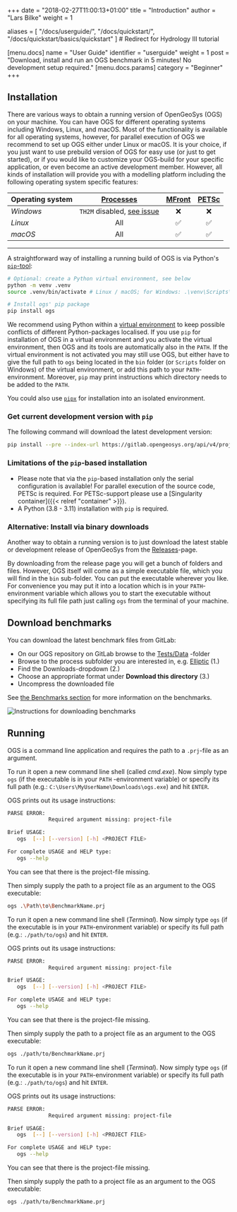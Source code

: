 +++
date = "2018-02-27T11:00:13+01:00"
title = "Introduction"
author = "Lars Bilke"
weight = 1

aliases = [ "/docs/userguide/",
            "/docs/quickstart/",
            "/docs/quickstart/basics/quickstart" ] # Redirect for Hydrology III tutorial

[menu.docs]
name = "User Guide"
identifier = "userguide"
weight = 1
post = "Download, install and run an OGS benchmark in 5 minutes! No development setup required."
[menu.docs.params]
category = "Beginner"
+++

## Installation

There are various ways to obtain a running version of OpenGeoSys (OGS) on your machine. You can have OGS for different
operating systems including Windows, Linux, and macOS. Most of the functionality is available for all operating systems,
however, for parallel execution of OGS we recommend to set up OGS either under Linux or macOS. It is your choice, if you just
want to use prebuild version of OGS for easy use (or just to get started), or if you would like to customize your OGS-build for
your specific application, or even become an active development member. However, all kinds of installation will provide you
with a modelling platform including the following operating system specific features:

| Operating system                    | [Processes](/docs/userguide/blocks/processes/)                                    | [MFront](/docs/userguide/features/mfront/) | [PETSc](docs/userguide/features/parallel_computing_mpi/)
| ----------------------------------- | :-------------------------------------------------------------------------------: | :----------------------------------------: | :------------------------------------------------------:
| <i class="fab fa-windows"/> Windows | `TH2M` disabled, [see issue](https://gitlab.opengeosys.org/ogs/ogs/-/issues/3197) |                     ❌                      |                            ❌
| <i class="fab fa-linux"/> Linux     |                                        All                                        |                     ✅                      |                            ✅
| <i class="fab fa-apple"/> macOS     |                                        All                                        |                     ✅                      |                            ✅

---

A straightforward way of installing a running build of OGS is via Python's [`pip`-tool](https://packaging.python.org/en/latest/tutorials/installing-packages/):

```bash
# Optional: create a Python virtual environment, see below
python -m venv .venv
source .venv/bin/activate # Linux / macOS; for Windows: .\venv\Scripts\activate

# Install ogs' pip package
pip install ogs
```

We recommend using Python within a [virtual environment](https://docs.python.org/3/library/venv.html) to keep possible
conflicts of different Python-packages localised. If you use `pip` for installation of OGS in a virtual environment and you
activate the virtual environment, then OGS and its tools are automatically also in the `PATH`. If the virtual environment is
not activated you may still use OGS, but either have to give the full path to `ogs` being located in the `bin` folder (or `Scripts` folder on Windows) of the
virtual environment, or add this path to your `PATH`-environment. Moreover, `pip` may print instructions which directory needs
 to be added to the `PATH`.

You could also use [`pipx`](https://pypa.github.io/pipx/) for installation into an isolated environment.

<div class="note">

### Get current development version with `pip`

The following command will download the latest development version:

```bash
pip install --pre --index-url https://gitlab.opengeosys.org/api/v4/projects/120/packages/pypi/simple ogs
```

### Limitations of the `pip`-based installation

- Please note that via the `pip`-based installation only the serial configuration is available! For parallel execution of the
source code, PETSc is required. For PETSc-support please use a [Singularity container]({{< relref "container" >}}). <!-- TODO: The
link is outdated. Please replace Singularity by Apptainer. -->
- A Python (3.8 - 3.11) installation with `pip` is required.

</div>

<div class='win'>

<div class="note">

### Alternative: Install via binary downloads

Another way to obtain a running version is
to just download the latest stable or development release of OpenGeoSys from the [Releases](/releases)-page.

By downloading from the release page you will get a bunch of folders and files. However, OGS itself will come as a simple
executable file, which you will find in the `bin` sub-folder. You can put the executable wherever you like. For convenience you
may put it into a location which is in your `PATH`-environment variable which allows you to start the executable without
specifying its full file path just calling `ogs` from the terminal of your machine.

</div>

</div>

<div class='linux'>

</div>

<div class='mac'>

</div>

## Download benchmarks

You can download the latest benchmark files from GitLab:

- On our OGS repository on GitLab browse to the [Tests/Data](https://gitlab.opengeosys.org/ogs/ogs/-/tree/master/Tests/Data)
-folder
- Browse to the process subfolder you are interested in, e.g. [Elliptic](https://gitlab.opengeosys.org/ogs/ogs/-/tree/master/Tests/Data/Elliptic) (1.)
- Find the Downloads-dropdown (2.)
- Choose an appropriate format under **Download this directory** (3.)
- Uncompress the downloaded file

See [the Benchmarks section](/docs/benchmarks/) for more information on the benchmarks.

![Instructions for downloading benchmarks](/docs/userguide/basics/Download_Benchmarks.png)

## Running

OGS is a command line application and requires the path to a `.prj`-file as an argument.

<div class='win'>

To run it open a new command line shell (called *cmd.exe*). Now simply type `ogs` (if the executable is in your `PATH`
-environment variable) or specify its full path (e.g.: `C:\Users\MyUserName\Downloads\ogs.exe`) and hit `ENTER`.

OGS prints out its usage instructions:

```bash
PARSE ERROR:
             Required argument missing: project-file

Brief USAGE:
   ogs  [--] [--version] [-h] <PROJECT FILE>

For complete USAGE and HELP type:
   ogs --help
```

You can see that there is the project-file missing.

Then simply supply the path to a project file as an argument to the OGS executable:

```bash
ogs .\Path\to\BenchmarkName.prj
```

</div>

<div class='linux'>

To run it open a new command line shell (*Terminal*). Now simply type `ogs` (if the executable is in your `PATH`-environment
variable) or specify its full path (e.g.: `./path/to/ogs`) and hit `ENTER`.

OGS prints out its usage instructions:

```bash
PARSE ERROR:
             Required argument missing: project-file

Brief USAGE:
   ogs  [--] [--version] [-h] <PROJECT FILE>

For complete USAGE and HELP type:
   ogs --help
```

You can see that there is the project-file missing.

Then simply supply the path to a project file as an argument to the OGS executable:

```bash
ogs ./path/to/BenchmarkName.prj
```

</div>

<div class='mac'>

To run it open a new command line shell (*Terminal*). Now simply type `ogs` (if the executable is in your `PATH`-environment
variable) or specify its full path (e.g.: `./path/to/ogs`) and hit `ENTER`.

OGS prints out its usage instructions:

```bash
PARSE ERROR:
             Required argument missing: project-file

Brief USAGE:
   ogs  [--] [--version] [-h] <PROJECT FILE>

For complete USAGE and HELP type:
   ogs --help
```

You can see that there is the project-file missing.

Then simply supply the path to a project file as an argument to the OGS executable:

```bash
ogs ./path/to/BenchmarkName.prj
```

</div>
